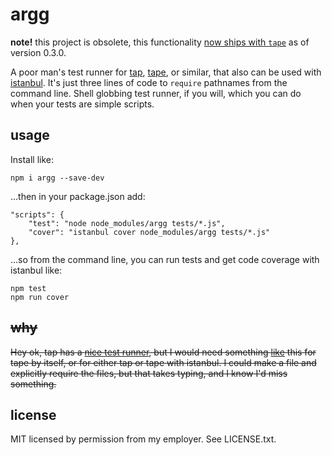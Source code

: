 argg
====

**note!** this project is obsolete, this functionality [now ships with `tape`](https://github.com/substack/tape/blob/master/bin/tape) as of version 0.3.0.

A poor man's test runner for [tap](https://github.com/isaacs/node-tap), [tape](https://github.com/substack/tape), or similar, that also can be used with [istanbul](https://github.com/gotwarlost/istanbul). It's just three lines of code to `require` pathnames from the command line. Shell globbing test runner, if you will, which you can do when your tests are simple scripts.

usage
-----
Install like:

    npm i argg --save-dev

…then in your package.json add:

    "scripts": {
        "test": "node node_modules/argg tests/*.js",
        "cover": "istanbul cover node_modules/argg tests/*.js"
    },

…so from the command line, you can run tests and get code coverage with istanbul like:

    npm test
    npm run cover

<strike>why</strike>
---
<strike>Hey ok, tap has a [nice test runner](https://github.com/isaacs/node-tap/blob/master/lib/tap-runner.js), but I would need something [like](https://github.com/substack/tape/pull/19) this for tape by itself, or for either tap or tape with istanbul. I could make a file and explicitly require the files, but that takes typing, and I know I'd miss something.</strike>

license
-------
MIT licensed by permission from my employer. See LICENSE.txt.
